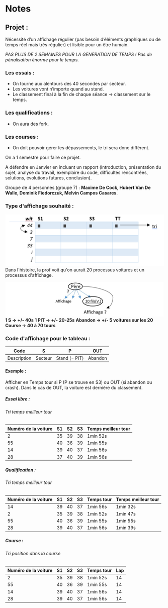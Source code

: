 # Notes
## Projet :
Nécessité d’un affichage régulier (pas besoin d’éléments graphiques ou de temps réel mais très régulier) et lisible pour un être humain.

*PAS PLUS DE 2 SEMAINES POUR LA GENERATION DE TEMPS !*
*Pas de pénalisation énorme pour le temps.*

### Les essais :
- On tourne aux alentours des 40 secondes par secteur.
- Les voitures vont n’importe quand au stand.
- Le classement final à la fin de chaque séance -> classement sur le temps.

### Les qualifications :
- On aura des fork.

### Les courses :
- On doit pouvoir gérer les dépassements, le tri sera donc différent.

On a 1 semestre pour faire ce projet.

A défendre en Janvier en incluant un rapport (introduction, présentation du sujet, analyse du travail, exemplaire du code, difficultés rencontrées, solutions, évolutions futures, conclusion).

Groupe de 4 personnes (groupe 7) : **Maxime De Cock, Hubert Van De Walle, Dominik Fiedorczuk, Melvin Campos Casares**.

### Type d'affichage souhaité :
![Tableau d'affichage](tableau_affichage.png)
Dans l'histoire, la prof voit qu'on aurait 20 processus voitures et un processus d'affichage.

![Processus père et fils](pere-fils.png)
**1 S -> +/- 40s**
**1 PIT -> +/- 20-25s**
**Abandon -> +/- 5 voitures sur les 20**
**Course -> 40 à 70 tours**

### Code d'affichage pour le tableau :

|    Code     |    S    |       P       |   OUT   |
|-------------|---------|---------------|---------|
| Description | Secteur | Stand (= PIT) | Abandon |

#### Exemple :

Afficher en Temps tour si P (P se trouve en S3) ou OUT (si abandon ou crash).
Dans le cas de OUT, la voiture est dernière du classement.

##### Essai libre :
###### Tri temps meilleur tour

| Numéro de la voiture | S1 | S2 | S3 | Temps meilleur tour |
|----------------------|----|----|----|---------------------|
| 2                    | 35 | 39 | 38 | 1min 52s            |
| 55                   | 40 | 36 | 39 | 1min 55s            |
| 14                   | 39 | 40 | 37 | 1min 56s            |
| 28                   | 37 | 40 | 39 | 1min 56s            |

##### Qualification :
###### Tri temps meilleur tour

| Numéro de la voiture | S1 | S2 | S3 | Temps tour | Temps meilleur tour |
|----------------------|----|----|----|------------|---------------------|
| 14                   | 39 | 40 | 37 | 1min 56s   | 1min 32s            |
| 2                    | 35 | 39 | 38 | 1min 52s   | 1min 47s            |
| 55                   | 40 | 36 | 39 | 1min 55s   | 1min 55s            |
| 28                   | 39 | 40 | 37 | 1min 56s   | 1min 39s            |

##### Course :
###### Tri position dans la course

| Numéro de la voiture | S1 | S2 | S3 | Temps tour | Lap |
|----------------------|----|----|----|------------|-----|
| 2                    | 35 | 39 | 38 | 1min 52s   | 14  |
| 55                   | 40 | 36 | 39 | 1min 55s   | 14  |
| 14                   | 39 | 40 | 37 | 1min 56s   | 14  |
| 28                   | 39 | 40 | 37 | 1min 56s   | 14  |
